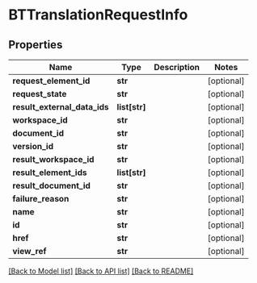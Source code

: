 # BTTranslationRequestInfo

## Properties
Name | Type | Description | Notes
------------ | ------------- | ------------- | -------------
**request_element_id** | **str** |  | [optional] 
**request_state** | **str** |  | [optional] 
**result_external_data_ids** | **list[str]** |  | [optional] 
**workspace_id** | **str** |  | [optional] 
**document_id** | **str** |  | [optional] 
**version_id** | **str** |  | [optional] 
**result_workspace_id** | **str** |  | [optional] 
**result_element_ids** | **list[str]** |  | [optional] 
**result_document_id** | **str** |  | [optional] 
**failure_reason** | **str** |  | [optional] 
**name** | **str** |  | [optional] 
**id** | **str** |  | [optional] 
**href** | **str** |  | [optional] 
**view_ref** | **str** |  | [optional] 

[[Back to Model list]](../README.md#documentation-for-models) [[Back to API list]](../README.md#documentation-for-api-endpoints) [[Back to README]](../README.md)


